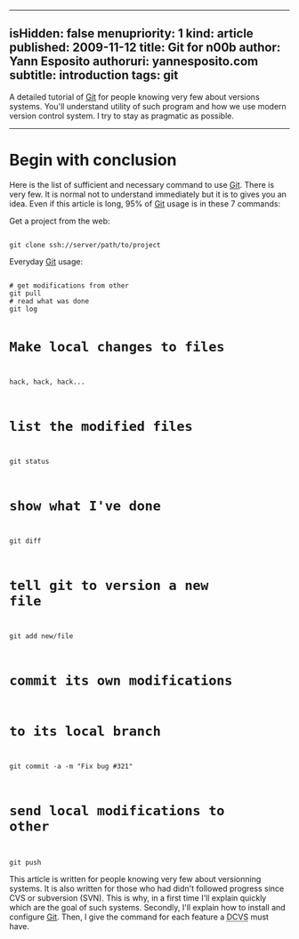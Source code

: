 -----
isHidden:       false
menupriority:   1
kind:           article
published: 2009-11-12
title: Git for n00b
author: Yann Esposito
authoruri: yannesposito.com
subtitle: introduction
tags:  git
-----

<div class="intro">

 A detailed tutorial of <a href="http://git-scm.org">Git</a> for people knowing very few about versions systems. You'll understand utility of such program and how we use modern version control system. I try to stay as pragmatic as possible.

</div>

---

# Begin with conclusion

Here is the list of sufficient and necessary command to use [Git][git]. There is very few. It is normal not to understand immediately but it is to gives you an idea. Even if this article is long, 95% of [Git][git] usage is in these 7 commands:

Get a project from the web: 

<div><code class="zsh">
git clone ssh://server/path/to/project
</code></div>

Everyday [Git][git] usage: 

<div><code class="zsh">
# get modifications from other
git pull
# read what was done
git log

# Make local changes to files 
hack, hack, hack...
# list the modified files
git status
# show what I've done
git diff

# tell git to version a new file
git add new/file

# commit its own modifications 
# to its local branch
git commit -a -m "Fix bug #321"

# send local modifications to other
git push
</code></div>

This article is written for people knowing very few about versionning systems. It is also written for those who had didn't followed progress since CVS or subversion (SVN). This is why, in a first time I'll explain quickly which are the goal of such systems. Secondly, I'll explain how to install and configure [Git][git]. Then, I give the command for each feature a <abbr title="Decentralized Concurent Versions System">DCVS</abbr> must have.

[git]: http://git-scm.org "Git"
